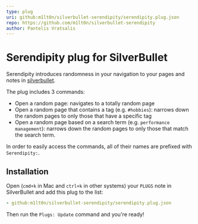 ```yaml
---
type: plug
uri: github:m1lt0n/silverbullet-serendipity/serendipity.plug.json
repo: https://github.com/m1lt0n/silverbullet-serendipity
author: Pantelis Vratsalis
---
```


<!-- #include [[https://raw.githubusercontent.com/m1lt0n/silverbullet-serendipity/main/README.md]] -->
# Serendipity plug for SilverBullet

Serendipity introduces randomness in your navigation to your pages and notes in [silverbullet](https://silverbullet.md/).

The plug includes 3 commands:

* Open a random page: navigates to a totally random page
* Open a random page that contains a tag (e.g. `#hobbies`): narrows down the random pages to only those that have a specific tag
* Open a random page based on a search term (e.g. `performance management`): narrows down the random pages to only those that match the search term.

In order to easily access the commands, all of their names are prefixed with `Serendipity:`.


## Installation

Open (`cmd+k` in Mac and `ctrl+k` in other systems) your `PLUGS` note in SilverBullet and add this plug to the list:

```yaml
- github:m1lt0n/silverbullet-serendipity/serendipity.plug.json
```

Then run the `Plugs: Update` command and you're ready!
<!-- /include -->
